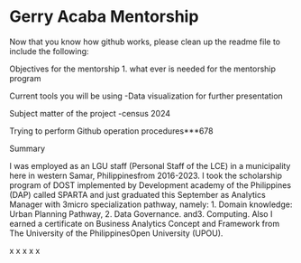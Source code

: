 # Gerry Acaba Mentorship


Now that you know how github works, please clean up the readme file to include the following:

Objectives for the mentorship
	1. what ever is needed for the mentorship program
	
Current tools you will be using
	-Data visualization for further presentation

Subject matter of the project
	-census 2024

Trying to perform Github operation procedures***678

Summary

I was employed as an LGU staff (Personal Staff of the LCE) in a municipality here in western Samar, Philippinesfrom 2016-2023.
I took the scholarship program of DOST implemented by Development
academy of the Philippines (DAP) called SPARTA and just graduated this September as Analytics Manager with 3micro specialization pathway, namely: 1. Domain knowledge: Urban Planning Pathway, 2. Data Governance. and3. Computing.
Also I earned a certificate on Business Analytics Concept and Framework from The University of the PhilippinesOpen University (UPOU).

x x x x x 
